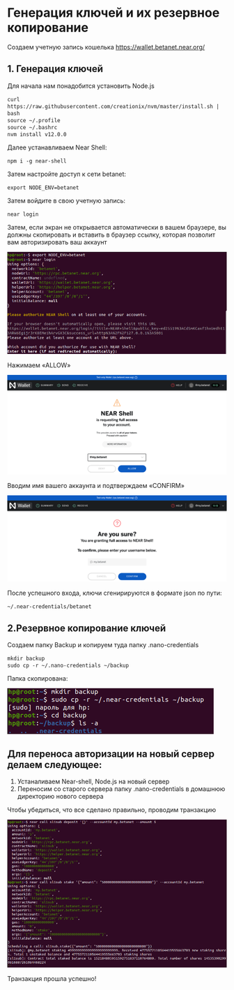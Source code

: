 # Генерация ключей и их резервное копирование

Создаем учетную запись кошелька https://wallet.betanet.near.org/

## 1. Генерация ключей

Для начала нам понадобится установить Node.js

```
curl https://raw.githubusercontent.com/creationix/nvm/master/install.sh | bash
source ~/.profile
source ~/.bashrc
nvm install v12.0.0
```

Далее устанавливаем Near Shell:

```
npm i -g near-shell
```
Затем настройте доступ к сети betanet:

```
export NODE_ENV=betanet
```

Затем войдите в свою учетную запись:

```
near login
```
Затем, если экран не открывается автоматически в вашем браузере, вы должны скопировать и вставить в браузер ссылку, которая позволит вам авторизировать ваш аккаунт

![pic](https://github.com/Viacheslav198/images/blob/master/22.png?raw=false)

Нажимаем «ALLOW» 

![pic](https://github.com/Viacheslav198/images/blob/master/23.png?raw=false)

Вводим имя вашего аккаунта и подтверждаем «CONFIRM»

![pic](https://github.com/Viacheslav198/images/blob/master/24.png?raw=false)

После успешного входа, ключи сгенирируются в формате json по пути:

```
~/.near-credentials/betanet
```

## 2.Резервное копирование ключей

Создаем папку Backup и копируем туда папку .nano-credentials

```
mkdir backup
sudo cp -r ~/.nano-credentials ~/backup
```
Папка скопирована:

![pic](https://github.com/Viacheslav198/images/blob/master/25.png?raw=false)

## Для переноса авторизации на новый сервер делаем следующее:

1. Устаналиваем Near-shell, Node.js на новый сервер
2. Переносим со старого сервера папку .nano-credentials в домашнюю директорию нового сервера

Чтобы убедиться, что все сделано правильно, проводим транзакцию

![pic](https://github.com/Viacheslav198/images/blob/master/26.png?raw=false)

Транзакция прошла успешно! 
